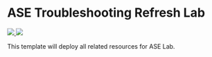 # ASE Troubleshooting Refresh Lab

<a href="https://portal.azure.com/#create/Microsoft.Template/uri/https%3A%2F%2Fraw.githubusercontent.com%2Fcristhianu%2FASE-TRAINING-2019%2Fmaster%2Faselab-template-RDP.json" target="_blank">
    <img src="http://azuredeploy.net/deploybutton.png"/>
</a>
<a href="http://armviz.io/#/?load=https%3A%2F%2Fraw.githubusercontent.com%2Fcristhianu%2FASE-TRAINING-2019%2Fmaster%2Faselab-template-RDP.json" target="_blank">
    <img src="http://armviz.io/visualizebutton.png"/>
</a>

This template will deploy all related resources for  ASE Lab.
